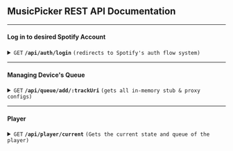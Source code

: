 ## MusicPicker REST API Documentation

---

#### Log in to desired Spotify Account

<details>
 <summary><code>GET</code> <code><b>/api/auth/login</b></code> <code>(redirects to Spotify's auth flow system)</code></summary>

##### Parameters

> None

##### Responses

> | http code | content-type | response                        |
> | --------- | ------------ | ------------------------------- |
> | `302`     | `N/A`        | `Redirect to Spotify auth flow` |

##### Example cURL

> ```javascript
>  curl -X GET --data @post.json http://maindomain.com/api/auth/login
> ```

</details>

---

#### Managing Device's Queue

<details>
 <summary><code>GET</code> <code><b>/api/queue/add/:trackUri</b></code> <code>(gets all in-memory stub & proxy configs)</code></summary>

##### Parameters

> | name     | type     | data type | description                                |
> | -------- | -------- | --------- | ------------------------------------------ |
> | trackUri | required | string    | Is Spotify's unique uri for spesific track |

##### Responses

> | http code | content-type                      | response                                                                   |
> | --------- | --------------------------------- | -------------------------------------------------------------------------- |
> | `200`     | `text/plain;charset=UTF-8`        | OK                                                                         |
> | `400`     | `application/json; charset=utf-8` | {messge:"user already added track to queue,...", error_type:"ALREADY_ADD"} |
> | `503`     | `application/json; charset=utf-8` | {message:"has no devices connected"}                                       |
> | `503`     | `application/json; charset=utf-8` | {message:"track exists in current queue",error_type:"EXISTS"}              |

##### Example cURL

> ```javascript
>  curl -X GET --data @post.json http://maindomain.com/api/queue/add/:trackUri
> ```

</details>

---

#### Player

<details>
  <summary><code>GET</code> <code><b>/api/player/current</b></code> <code>(Gets the current state and queue of the player)</code></summary>

##### Parameters

> None

##### Responses

> | http code | content-type               | response                |
> | --------- | -------------------------- | ----------------------- |
> | `200`     | `application/json`         | `{ playerState }`       |
> | `500`     | `text/plain;charset=UTF-8` | `{ device: undefined }` |

##### Example cURL

> ```javascript
>  curl -X GET --data @post.json http://maindomain.com/api/player/current
> ```

</details>
